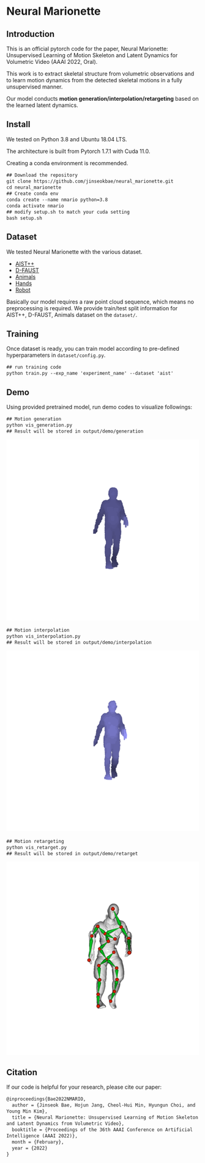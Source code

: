 # Neural Marionette

## Introduction
This is an official pytorch code for the paper, Neural Marionette: Unsupervised Learning of Motion Skeleton and Latent Dynamics for Volumetric Video (AAAI 2022, Oral).

This work is to extract skeletal structure from volumetric observations and to learn motion dynamics from the detected skeletal motions in a fully unsupervised manner.

Our model conducts <strong>motion generation/interpolation/retargeting</strong> based on the learned latent dynamics.

## Install
We tested on Python 3.8 and Ubuntu 18.04 LTS.

The architecture is built from Pytorch 1.7.1 with Cuda 11.0.

Creating a conda environment is recommended.

```shell
## Download the repository
git clone https://github.com/jinseokbae/neural_marionette.git
cd neural_marionette
## Create conda env
conda create --name nmario python=3.8
conda activate nmario
## modify setup.sh to match your cuda setting
bash setup.sh
```

## Dataset
We tested Neural Marionette with the various dataset.
- [AIST++](https://github.com/google/aistplusplus_api)
- [D-FAUST](https://dfaust.is.tue.mpg.de/)
- [Animals](https://github.com/rabbityl/DeformingThings4D)
- [Hands](https://lmb.informatik.uni-freiburg.de/resources/datasets/HanCo.en.html)
- [Robot](https://github.com/CoppeliaRobotics/CoppeliaSimLib)

Basically our model requires a raw point cloud sequence, which means no preprocessing is required.
We provide train/test split information for AIST++, D-FAUST, Animals dataset on the ```dataset/```.

## Training
Once dataset is ready, you can train model according to pre-defined hyperparameters in ```dataset/config.py```.

```shell
## run training code
python train.py --exp_name 'experiment_name' --dataset 'aist'
```

## Demo
Using provided pretrained model, run demo codes to visualize followings:
```shell
## Motion generation
python vis_generation.py
## Result will be stored in output/demo/generation
```
![Gen Video](gifs/generation_demo.gif)

```shell
## Motion interpolation
python vis_interpolation.py
## Result will be stored in output/demo/interpolation
```
![Interp Video](gifs/interpolation_demo.gif)

```shell
## Motion retargeting
python vis_retarget.py
## Result will be stored in output/demo/retarget
```
![Retarget Video](gifs/retarget_demo.gif)

## Citation

If our code is helpful for your research, please cite our paper:

```
@inproceedings{Bae2022NMARIO,
  author = {Jinseok Bae, Hojun Jang, Cheol-Hui Min, Hyungun Choi, and Young Min Kim},
  title = {Neural Marionette: Unsupervised Learning of Motion Skeleton and Latent Dynamics from Volumetric Video},
  booktitle = {Proceedings of the 36th AAAI Conference on Artificial Intelligence (AAAI 2022)},
  month = {February},
  year = {2022}
}
```
